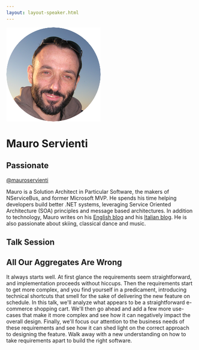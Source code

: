 ```yaml
---
layout: layout-speaker.html
---
```


<div class="container section featured-speaker">
  <div class="row">
    <div class="col-xs-12 col-sm-2 img-container">
      <img class="speaker-page-img" src="../img/speakers/Mauro-Servienti-ON.png">
    </div>
    <div class="col-xs-12 col-sm-10 copy-container">
        <h1 class="speaker-header">Mauro Servienti</h1>
        <h2 class="speaker-subtitle">Passionate</h2>
        <p class="copy"><a class="speaker-handle" href="https://twitter.com/mauroservienti" target="_blank">@mauroservienti</a></p>
        <p class="copy">Mauro is a Solution Architect in Particular Software, the makers of NServiceBus, and former Microsoft MVP. He spends his time helping developers build better .NET systems, leveraging Service Oriented Architecture (SOA) principles and message based architectures. In addition to technology, Mauro writes on his <a href="http://milestone.topics.it">English blog</a> and his <a href="http://blogs.ugidotnet.org/topics">Italian blog</a>. He is also passionate about skiing, classical dance and music.</p>
        <h2 class="speaker-subheader">Talk Session</h2>
        <h2 class="speaker-subheader gold">All Our Aggregates Are Wrong</h2>
        <p class="copy">It always starts well. At first glance the requirements seem straightforward, and implementation proceeds without hiccups. Then the requirements start to get more complex, and you find yourself in a predicament, introducing technical shortcuts that smell for the sake of delivering the new feature on schedule. In this talk, we'll analyze what appears to be a straightforward e-commerce shopping cart. We'll then go ahead and add a few more use-cases that make it more complex and see how it can negatively impact the overall design. Finally, we'll focus our attention to the business needs of these requirements and see how it can shed light on the correct approach to designing the feature. Walk away with a new understanding on how to take requirements apart to build the right software.</p>
        <!--<a class="btn" href="https://ti.to/explore-ddd-conference/2017">Buy Tickets</a>-->
    </div>
  </div>
</div>